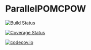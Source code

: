 # ParallelPOMCPOW

[![Build Status](https://travis-ci.org/zsunberg/ParallelPOMCPOW.jl.svg?branch=master)](https://travis-ci.org/zsunberg/ParallelPOMCPOW.jl)

[![Coverage Status](https://coveralls.io/repos/zsunberg/ParallelPOMCPOW.jl/badge.svg?branch=master&service=github)](https://coveralls.io/github/zsunberg/ParallelPOMCPOW.jl?branch=master)

[![codecov.io](http://codecov.io/github/zsunberg/ParallelPOMCPOW.jl/coverage.svg?branch=master)](http://codecov.io/github/zsunberg/ParallelPOMCPOW.jl?branch=master)
